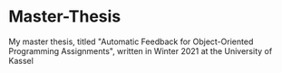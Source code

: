 # Master-Thesis

My master thesis, titled "Automatic Feedback for Object-Oriented Programming Assignments", written in Winter 2021 at the University of Kassel
